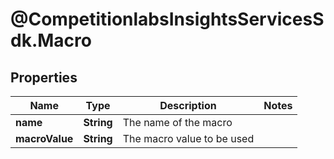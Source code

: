 # @CompetitionlabsInsightsServicesSdk.Macro

## Properties

Name | Type | Description | Notes
------------ | ------------- | ------------- | -------------
**name** | **String** | The name of the macro | 
**macroValue** | **String** | The macro value to be used | 



